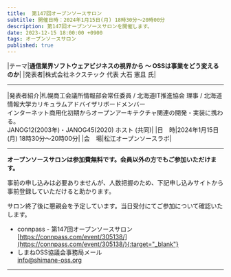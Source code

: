 ```yaml
---
title:  第147回オープンソースサロン
subtitle: 開催日時：2024年1月15日(月) 18時30分～20時00分 
description: 第147回オープンソースサロンを開催します。
date: 2023-12-15 18:00:00 +0900
tags: オープンソースサロン
published: true
--- 
```


|<nobr>テーマ</nobr>|__通信業界ソフトウェアビジネスの視界から ～ OSSは事業をどう変えるのか__|
|<nobr>発表者</nobr>|株式会社ネクステック 代表 大石 憲且 氏|

---

|<nobr>発表者紹介</nobr>|札幌商工会議所情報部会常任委員 / 北海道IT推進協会 理事 / 北海道情報大学カリキュラムアドバイザリボードメンバー<br/>インターネット商用化初期からオープンアーキテクチャ関連の開発・実装に携わる。<br/>JANOG12(2003年)・JANOG45(2020) ホスト (共同)|
|<nobr>日　時</nobr>|2024年1月15日(月) 18時30分～20時00分|
|<nobr>会　場</nobr>|松江オープンソースラボ|

---

__オープンソースサロンは参加費無料です。会員以外の方でもご参加いただけます。__  

事前の申し込みは必要ありませんが、人数把握のため、下記申し込みサイトから事前登録していただけると助かります。  

サロン終了後に懇親会を予定しています。当日受付にてご参加について確認いたします。  

- connpass - 第147回オープンソースサロン  
[https://connpass.com/event/305138/](https://connpass.com/event/305138/){:target="_blank"}  
- しまねOSS協議会事務局メール  
[info@shimane-oss.org](mailto:info@shimane-oss.org)  

---
